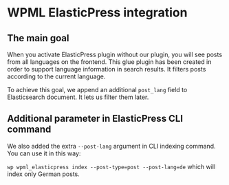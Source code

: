 # WPML ElasticPress integration

## The main goal

When you activate ElasticPress plugin without our plugin, you will see posts from all languages on the frontend.
This glue plugin has been created in order to support language information in search results.
It filters posts according to the current language.

To achieve this goal, we append an additional `post_lang` field to Elasticsearch document. 
It lets us filter them later.

## Additional parameter in ElasticPress CLI command

We also added the extra `--post-lang` argument in CLI indexing command.
You can use it in this way:

`wp wpml_elasticpress index --post-type=post --post-lang=de` which will index only German posts.
